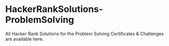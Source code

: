 # HackerRankSolutions-ProblemSolving
All Hacker Rank Solutions for the Problem Solving Certificates &amp; Challenges are available here.

